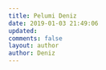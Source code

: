 ```yaml
---
title: Pelumi Deniz
date: 2019-01-03 21:49:06
updated:
comments: false
layout: author
author: Deniz
---
```

